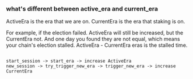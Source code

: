 ### what's different between active_era and current_era

ActiveEra is the era that we are on.
CurrentEra is the era that staking is on.

For example, if the election failed. ActiveEra will still be increased, but the CurrentEra not. And one day you found they are not equal, which means your chain's election stalled. ActiveEra - CurrentEra eras is the stalled time.

```

start_session -> start_era -> increase ActiveEra
new_session -> try_trigger_new_era -> trigger_new_era -> increase CurrentEra

```